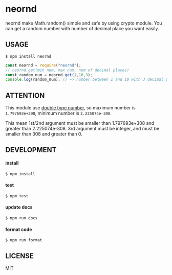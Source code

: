 # neornd

neornd make Math.random() simple and safe by using crypto module. You can get a random number with number of decimal place you want easily.

## USAGE

```
$ npm install neornd
```

```javascript
const neornd = require("neornd");
// neornd.get(min num, max num, num of decimal places)
const random_num = neornd.get(1,10,3);
console.log(random_num); // => number between 1 and 10 with 3 decimal places e.g. 5.342
```

## ATTENTION
This module use [double type number](https://docs.microsoft.com/ja-jp/dotnet/visual-basic/language-reference/data-types/double-data-type), so maximum number is ```1.797693e+308```, minimum number is ```2.225074e-308```. 

This mean 1st/2nd argument must be smaller than 1.797693e+308 and greater than 2.225074e-308. 3rd argument must be integer, and must be smaller than 308 and greater than 0.

## DEVELOPMENT

#### install

```
$ npm install
```

#### test

```
$ npm test
```

#### update docs

```
$ npm run docs
```

#### format code

```
$ npm run format
```

## LICENSE
MIT